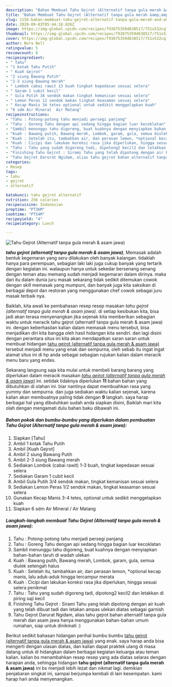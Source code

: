 ```yaml
---
description: "Bahan Membuat Tahu Gejrot (Alternatif tanpa gula merah &amp;amp; asam jawa), Lezat Sekali"
title: "Bahan Membuat Tahu Gejrot (Alternatif tanpa gula merah &amp;amp; asam jawa), Lezat Sekali"
slug: 1156-bahan-membuat-tahu-gejrot-alternatif-tanpa-gula-merah-and-amp-asam-jawa-lezat-sekali
date: 2020-09-03T05:44:18.026Z
image: https://img-global.cpcdn.com/recipes/f93875359d638517/751x532cq70/tahu-gejrot-alternatif-tanpa-gula-merah-asam-jawa-foto-resep-utama.jpg
thumbnail: https://img-global.cpcdn.com/recipes/f93875359d638517/751x532cq70/tahu-gejrot-alternatif-tanpa-gula-merah-asam-jawa-foto-resep-utama.jpg
cover: https://img-global.cpcdn.com/recipes/f93875359d638517/751x532cq70/tahu-gejrot-alternatif-tanpa-gula-merah-asam-jawa-foto-resep-utama.jpg
author: Nora Bell
ratingvalue: 5
reviewcount: 8
recipeingredient:
- " Tahu"
- "1 kotak Tahu Putih"
- " Kuah Gejrot"
- "2 siung Bawang Putih"
- "2-3 siung Bawang merah"
- " Lombok cabai rawit 13 buah tingkat kepedasan sesuai selera"
- " Garam 1 cubit kecil"
- " Gula Putih 34 sendok makan tingkat kemanisan sesuai selera"
- " Lemon Peras 12 sendok makan tingkat keasaman sesuai selera"
- " Kecap Manis 34 tetes optional untuk sedikit menggelapkan kuah"
- "6 sdm Air Mineral  Air Matang"
recipeinstructions:
- "Tahu : Potong-potong tahu menjadi persegi panjang"
- "Tahu : Goreng Tahu dengan api sedang hingga bagian luar kecoklatan"
- "Sambil menunggu tahu digoreng, buat kuahnya dengan menyiapkan bahan-bahan taruh di wadah ulekan"
- "Kuah : Bawang putih, Bawang merah, Lombok, garam, gula, semua diulek setengah halus"
- "Kuah : Setelah itu, tambahkan air, dan perasan lemon, *optional kecap manis, lalu aduk-aduk hingga tercampur merata"
- "Kuah : Cicipi dan lakukan koreksi rasa jika diperlukan, hingga sesuai selera penikmat"
- "Tahu : Tahu yang sudah digoreng tadi, dipotong2 kecil2 dan letakkan di piring saji kecil"
- "Finishing Tahu Gejrot : Sirami Tahu yang telah dipotong dengan air kuah yang telah dibuat tadi dan letakan ampas ulekan diatas sebagai garnish"
- "Tahu Gejrot Darurat Ngidam, alias tahu gejrot bahan alternatif tanpa gula merah dan asam jawa hanya menggunakan bahan-bahan umum rumahan, siap untuk dinikmati :)"
categories:
- Resep
tags:
- tahu
- gejrot
- alternatif

katakunci: tahu gejrot alternatif 
nutrition: 256 calories
recipecuisine: Indonesian
preptime: "PT36M"
cooktime: "PT54M"
recipeyield: "4"
recipecategory: Lunch

---
```



![Tahu Gejrot (Alternatif tanpa gula merah &amp; asam jawa)](https://img-global.cpcdn.com/recipes/f93875359d638517/751x532cq70/tahu-gejrot-alternatif-tanpa-gula-merah-asam-jawa-foto-resep-utama.jpg)

<b><i>tahu gejrot (alternatif tanpa gula merah &amp; asam jawa)</i></b>, Memasak adalah bentuk kegemaran yang seru dilakukan oleh banyak kalangan. tidaklah hanya para perempuan, sebagian laki laki juga cukup banyak yang tertarik dengan kegiatan ini. walaupun hanya untuk sekedar bersenang senang dengan teman atau memang sudah menjadi kegemaran dalam dirinya. maka dari itu dalam dunia juru masak sekarang tidak sedikit ditemukan cowok dengan skill memasak yang mumpuni, dan banyak juga kita saksikan di berbagai depot dan restoran yang menggunakan chef cowok sebagai juru masak terbaik nya.

Baiklah, kita awali ke pembahasan resep resep masakan <i>tahu gejrot (alternatif tanpa gula merah &amp; asam jawa)</i>. di setiap kesibukan kita, bisa jadi akan terasa menyenangkan jika sejenak kita memberikan sebagian waktu untuk meracik tahu gejrot (alternatif tanpa gula merah &amp; asam jawa) ini. dengan keberhasilan kalian dalam memasak menu tersebut, bisa menjadikan diri kita bangga oleh hasil hidangan kita sendiri. dan lagi disini dengan perantara situs ini kita akan mendapatkan saran saran untuk membuat hidangan <u>tahu gejrot (alternatif tanpa gula merah &amp; asam jawa)</u> tersebut menjadi menu yang enak dan sempurna, oleh sebab itu ingat ingat alamat situs ini di hp anda sebagai sebagian rujukan kalian dalam meracik menu baru yang endes.




Sekarang langsung saja kita mulai untuk membeli barang barang yang diperlukan dalam meracik masakan <u><i>tahu gejrot (alternatif tanpa gula merah &amp; asam jawa)</i></u> ini. setidak tidaknya diperlukan <b>11</b> bahan bahan yang dibutuhkan di olahan ini. biar nantinya dapat membuahkan rasa yang yummy dan sempurna. dan juga sediakan waktu kalian sejenak, karena kalian akan membuatnya paling tidak dengan <b>9</b> langkah. saya harap berbagai hal yang dibutuhkan sudah anda siapkan disini, Baiklah mari kita olah dengan mengamati dulu bahan baku dibawah ini.

<!--inarticleads1-->

##### Bahan pokok dan bumbu-bumbu yang diperlukan dalam pembuatan Tahu Gejrot (Alternatif tanpa gula merah &amp; asam jawa):

1. Siapkan  [Tahu]
1. Ambil 1 kotak Tahu Putih
1. Ambil  [Kuah Gejrot]
1. Ambil 2 siung Bawang Putih
1. Ambil 2-3 siung Bawang merah
1. Sediakan  Lombok (cabai rawit) 1-3 buah, tingkat kepedasan sesuai selera
1. Sediakan  Garam 1 cubit kecil
1. Ambil  Gula Putih 3/4 sendok makan, tingkat kemanisan sesuai selera
1. Sediakan  Lemon Peras 1/2 sendok makan, tingkat keasaman sesuai selera
1. Gunakan  Kecap Manis 3-4 tetes, optional untuk sedikit menggelapkan kuah
1. Siapkan 6 sdm Air Mineral / Air Matang




<!--inarticleads2-->

##### Langkah-langkah membuat Tahu Gejrot (Alternatif tanpa gula merah &amp; asam jawa):

1. Tahu : Potong-potong tahu menjadi persegi panjang
1. Tahu : Goreng Tahu dengan api sedang hingga bagian luar kecoklatan
1. Sambil menunggu tahu digoreng, buat kuahnya dengan menyiapkan bahan-bahan taruh di wadah ulekan
1. Kuah : Bawang putih, Bawang merah, Lombok, garam, gula, semua diulek setengah halus
1. Kuah : Setelah itu, tambahkan air, dan perasan lemon, *optional kecap manis, lalu aduk-aduk hingga tercampur merata
1. Kuah : Cicipi dan lakukan koreksi rasa jika diperlukan, hingga sesuai selera penikmat
1. Tahu : Tahu yang sudah digoreng tadi, dipotong2 kecil2 dan letakkan di piring saji kecil
1. Finishing Tahu Gejrot : Sirami Tahu yang telah dipotong dengan air kuah yang telah dibuat tadi dan letakan ampas ulekan diatas sebagai garnish
1. Tahu Gejrot Darurat Ngidam, alias tahu gejrot bahan alternatif tanpa gula merah dan asam jawa hanya menggunakan bahan-bahan umum rumahan, siap untuk dinikmati :)




Berikut sedikit bahasan hidangan perihal bumbu bumbu <u>tahu gejrot (alternatif tanpa gula merah &amp; asam jawa)</u> yang enak. saya harap anda bisa mengerti dengan ulasan diatas, dan kalian dapat praktek ulang di masa datang untuk di hidangkan dalam berbagai kegiatan keluarga atau teman kalian. kalian bs menambahkan resep resep yang ada diatas selaras dengan harapan anda, sehingga hidangan <b>tahu gejrot (alternatif tanpa gula merah &amp; asam jawa)</b> ini bs menjadi lebih lezat dan nikmat lagi. demikian penjabaran singkat ini, sampai berjumpa kembali di lain kesempatan. kami harap hari anda menyenangkan.
